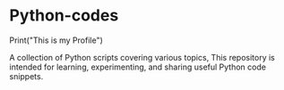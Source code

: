 # Python-codes
Print("This is my Profile")

A collection of Python scripts covering various topics, This repository is intended for learning, experimenting, and sharing useful Python code snippets.
